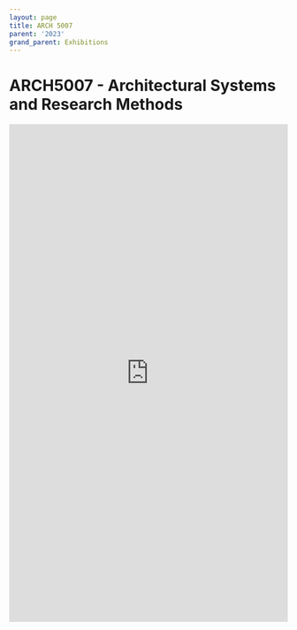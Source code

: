 ```yaml
---
layout: page
title: ARCH 5007
parent: '2023'
grand_parent: Exhibitions
---
```


# ARCH5007 - Architectural Systems and Research Methods

<iframe width='100%' height='900px' src='https://my.matterport.com/show/?m=Mnz7DCrX9T7' frameborder='0' allowfullscreen allow='xr-spatial-tracking'></iframe>
